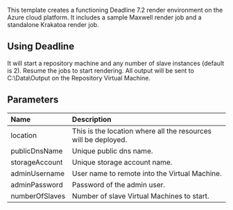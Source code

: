 This template creates a functioning Deadline 7.2 render environment on the Azure cloud platform. It includes a sample Maxwell render job and a standalone Krakatoa render job. 


## Using Deadline

It will start a repository machine and any number of slave instances (default is 2). Resume the jobs to start rendering.
All output will be sent to C:\Data\Output on the Repository Virtual Machine.

## Parameters

| Name   | Description    |
|:--- |:---|
| location | This is the location where all the resources will be deployed. |
| publicDnsName | Unique public dns name. | 
| storageAccount | Unique storage account name. |
| adminUsername | User name to remote into the Virtual Machine. |
| adminPassword | Password of the admin user. |
| numberOfSlaves | Number of slave Virtual Machines to start. |